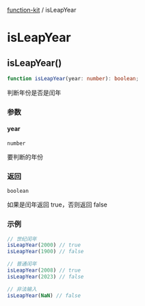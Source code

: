 [function-kit](index.md) / isLeapYear

# isLeapYear

## isLeapYear()

```ts
function isLeapYear(year: number): boolean;
```

判断年份是否是闰年

### 参数

#### year

`number`

要判断的年份

### 返回

`boolean`

如果是闰年返回 true，否则返回 false

### 示例

```ts
// 世纪闰年
isLeapYear(2000) // true
isLeapYear(1900) // false

// 普通闰年
isLeapYear(2008) // true
isLeapYear(2023) // false

// 非法输入
isLeapYear(NaN) // false
```
